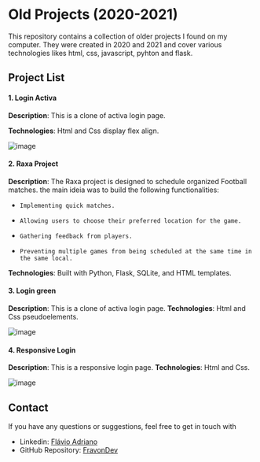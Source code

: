 # Old Projects (2020-2021)

This repository contains a collection of older projects I found on my computer. They were created in 2020 and 2021 and cover various technologies likes html, css, javascript, pyhton and flask.

## Project List

#### 1. **Login Activa**

**Description**: This is a clone of activa login page.

**Technologies**: Html and Css display flex align.

![image](https://github.com/FravonDev/old_projects/assets/62142146/d69589e6-cf25-4dbb-a974-2a0841cd43a4)


#### 2. **Raxa Project**

**Description**: The Raxa project is designed to schedule organized Football matches. the main ideia was to build the following functionalities:

-     Implementing quick matches.
-     Allowing users to choose their preferred location for the game.
-     Gathering feedback from players.
-     Preventing multiple games from being scheduled at the same time in the same local.

**Technologies**: Built with Python, Flask, SQLite, and HTML templates.

#### 3. **Login green**

**Description**: This is a clone of activa login page.
**Technologies**: Html and Css pseudoelements.

![image](https://github.com/FravonDev/old_projects/assets/62142146/2bc8141d-52ae-4974-bd6c-2cd768145634)


#### 4. **Responsive Login**

**Description**: This is a responsive login page.
**Technologies**: Html and Css.

![image](https://github.com/FravonDev/old_projects/assets/62142146/eeecc9a2-e063-4e28-b48c-07c7df167edc)


## Contact

If you have any questions or suggestions, feel free to get in touch with

- Linkedin: [Flávio Adriano](https://www.linkedin.com/in/flavioadriano/)
- GitHub Repository: [FravonDev](https://github.com/FravonDev)
